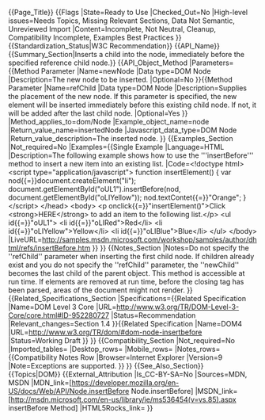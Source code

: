 {{Page_Title}}
{{Flags
|State=Ready to Use
|Checked_Out=No
|High-level issues=Needs Topics, Missing Relevant Sections, Data Not Semantic, Unreviewed Import
|Content=Incomplete, Not Neutral, Cleanup, Compatibility Incomplete, Examples Best Practices
}}
{{Standardization_Status|W3C Recommendation}}
{{API_Name}}
{{Summary_Section|Inserts a child into the node, immediately before the specified reference child node.}}
{{API_Object_Method
|Parameters={{Method Parameter
|Name=newNode
|Data type=DOM Node
|Description=The new node to be inserted.
|Optional=No
}}{{Method Parameter
|Name=refChild
|Data type=DOM Node
|Description=Supplies the placement of the new node. If this parameter is specified, the new element will be inserted immediately before this existing child node. If not, it will be added after the last child node.
|Optional=Yes
}}
|Method_applies_to=dom/Node
|Example_object_name=node
|Return_value_name=insertedNode
|Javascript_data_type=DOM Node
|Return_value_description=The inserted node.
}}
{{Examples_Section
|Not_required=No
|Examples={{Single Example
|Language=HTML
|Description=The following example shows how to use the '''insertBefore''' method to insert a new item into an existing list.
|Code=&lt;!doctype html&gt;
&lt;script type="application/javascript"&gt;
    function insertElement()
    {
        var nod{{=}}document.createElement("li");
        document.getElementById("oUL1").insertBefore(nod, document.getElementById("oLIYellow"));
        nod.textContet{{=}}"Orange";
    }
&lt;/script&gt;
&lt;/head&gt;
&lt;body&gt;
    &lt;p onclick{{=}}"insertElement()"&gt;Click &lt;strong&gt;HERE&lt;/strong&gt; to add an item to the following list.&lt;/p&gt;
    &lt;ul id{{=}}"oUL1"&gt;
        &lt;li id{{=}}"oLIRed"&gt;Red&lt;/li&gt;
        &lt;li id{{=}}"oLIYellow"&gt;Yellow&lt;/li&gt;
        &lt;li id{{=}}"oLIBlue"&gt;Blue&lt;/li&gt;
    &lt;/ul&gt;
&lt;/body&gt;
|LiveURL=http://samples.msdn.microsoft.com/workshop/samples/author/dhtml/refs/insertBefore.htm
}}
}}
{{Notes_Section
|Notes=Do not specify the ''refChild'' parameter when inserting the first child node. If children already exist and you do not specify the ''refChild'' parameter, the ''newChild'' becomes the last child of the parent object.
This method is accessible at run time. If elements are removed at run time, before the closing tag has been parsed, areas of the document might not render.
}}
{{Related_Specifications_Section
|Specifications={{Related Specification
|Name=DOM Level 3 Core
|URL=http://www.w3.org/TR/DOM-Level-3-Core/core.html#ID-952280727
|Status=Recommendation
|Relevant_changes=Section 1.4
}}{{Related Specification
|Name=DOM4
|URL=http://www.w3.org/TR/dom/#dom-node-insertbefore
|Status=Working Draft
}}
}}
{{Compatibility_Section
|Not_required=No
|Imported_tables=
|Desktop_rows=
|Mobile_rows=
|Notes_rows={{Compatibility Notes Row
|Browser=Internet Explorer
|Version=9
|Note=Exceptions are supported.
}}
}}
{{See_Also_Section}}
{{Topics|DOM}}
{{External_Attribution
|Is_CC-BY-SA=No
|Sources=MDN, MSDN
|MDN_link=[https://developer.mozilla.org/en-US/docs/Web/API/Node.insertBefore Node.insertBefore]
|MSDN_link=[http://msdn.microsoft.com/en-us/library/ie/ms536454(v=vs.85).aspx insertBefore Method]
|HTML5Rocks_link=
}}